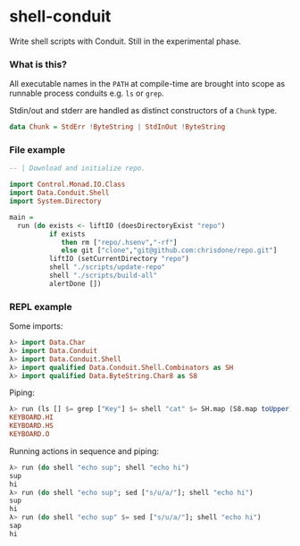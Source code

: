 shell-conduit
=====

Write shell scripts with Conduit. Still in the experimental phase.

### What is this?

All executable names in the `PATH` at compile-time are brought into
scope as runnable process conduits e.g. `ls` or `grep`.

Stdin/out and stderr are handled as distinct constructors of a `Chunk`
type.

``` haskell
data Chunk = StdErr !ByteString | StdInOut !ByteString
```

### File example

``` haskell
-- | Download and initialize repo.

import Control.Monad.IO.Class
import Data.Conduit.Shell
import System.Directory

main =
  run (do exists <- liftIO (doesDirectoryExist "repo")
          if exists
             then rm ["repo/.hsenv","-rf"]
             else git ["clone","git@github.com:chrisdone/repo.git"]
          liftIO (setCurrentDirectory "repo")
          shell "./scripts/update-repo"
          shell "./scripts/build-all"
          alertDone [])
```

### REPL example

Some imports:

``` haskell
λ> import Data.Char
λ> import Data.Conduit
λ> import Data.Conduit.Shell
λ> import qualified Data.Conduit.Shell.Combinators as SH
λ> import qualified Data.ByteString.Char8 as S8
```

Piping:

``` haskell
λ> run (ls [] $= grep ["Key"] $= shell "cat" $= SH.map (S8.map toUpper))
KEYBOARD.HI
KEYBOARD.HS
KEYBOARD.O
```

Running actions in sequence and piping:

``` haskell
λ> run (do shell "echo sup"; shell "echo hi")
sup
hi
λ> run (do shell "echo sup"; sed ["s/u/a/"]; shell "echo hi")
sup
hi
λ> run (do shell "echo sup" $= sed ["s/u/a/"]; shell "echo hi")
sap
hi
```
